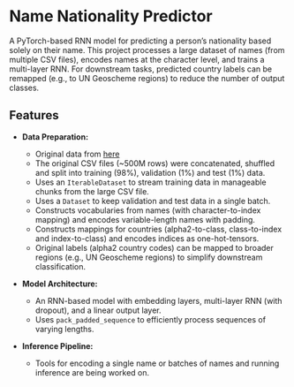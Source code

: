 # Name Nationality Predictor

A PyTorch-based RNN model for predicting a person’s nationality based solely on their name. This project processes a large dataset of names (from multiple CSV files), encodes names at the character level, and trains a multi-layer RNN. For downstream tasks, predicted country labels can be remapped (e.g., to UN Geoscheme regions) to reduce the number of output classes.

## Features

- **Data Preparation:**  
  - Original data from [here](https://github.com/philipperemy/name-dataset)
  - The original CSV files (~500M rows) were concatenated, shuffled and split into training (98%), validation (1%) and test (1%) data.
  - Uses an `IterableDataset` to stream training data in manageable chunks from the large CSV file.
  - Uses a `Dataset` to keep validation and test data in a single batch.
  - Constructs vocabularies from names (with character-to-index mapping) and encodes variable-length names with padding.
  - Constructs mappings for countries (alpha2-to-class, class-to-index and index-to-class) and encodes indices as one-hot-tensors.
  - Original labels (alpha2 country codes) can be mapped to broader regions (e.g., UN Geoscheme regions) to simplify downstream classification.
  
- **Model Architecture:**  
  - An RNN-based model with embedding layers, multi-layer RNN (with dropout), and a linear output layer.
  - Uses `pack_padded_sequence` to efficiently process sequences of varying lengths.
  
- **Inference Pipeline:**  
  - Tools for encoding a single name or batches of names and running inference are being worked on.

